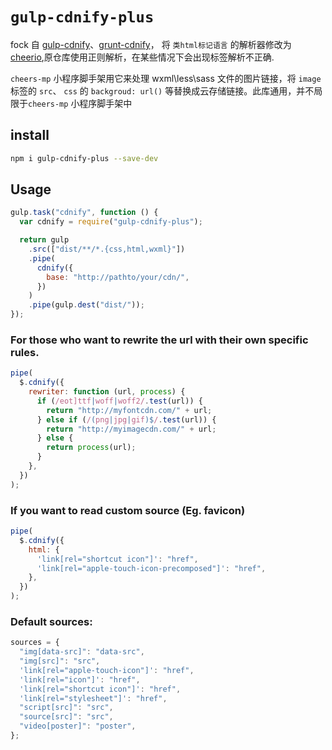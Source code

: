 # `gulp-cdnify-plus`

fock 自 [gulp-cdnify](https://github.com/kaiqigong/gulp-cdnify)、[grunt-cdnify](https://github.com/callumlocke/grunt-cdnify)， 将 `类html标记语言` 的解析器修改为 [cheerio](https://github.com/cheeriojs/cheerio),原仓库使用正则解析，在某些情况下会出现标签解析不正确.

`cheers-mp` 小程序脚手架用它来处理 wxml\less\sass 文件的图片链接，将 `image` 标签的 `src`、 `css` 的 `backgroud: url()` 等替换成云存储链接。此库通用，并不局限于`cheers-mp` 小程序脚手架中

## install

```bash
npm i gulp-cdnify-plus --save-dev
```

## Usage

```javascript
gulp.task("cdnify", function () {
  var cdnify = require("gulp-cdnify-plus");

  return gulp
    .src(["dist/**/*.{css,html,wxml}"])
    .pipe(
      cdnify({
        base: "http://pathto/your/cdn/",
      })
    )
    .pipe(gulp.dest("dist/"));
});
```

### For those who want to rewrite the url with their own specific rules.

```javascript
pipe(
  $.cdnify({
    rewriter: function (url, process) {
      if (/eot]ttf|woff|woff2/.test(url)) {
        return "http://myfontcdn.com/" + url;
      } else if (/(png|jpg|gif)$/.test(url)) {
        return "http://myimagecdn.com/" + url;
      } else {
        return process(url);
      }
    },
  })
);
```

### If you want to read custom source (Eg. favicon)

```javascript
pipe(
  $.cdnify({
    html: {
      'link[rel="shortcut icon"]': "href",
      'link[rel="apple-touch-icon-precomposed"]': "href",
    },
  })
);
```

### Default sources:

```javascript
sources = {
  "img[data-src]": "data-src",
  "img[src]": "src",
  'link[rel="apple-touch-icon"]': "href",
  'link[rel="icon"]': "href",
  'link[rel="shortcut icon"]': "href",
  'link[rel="stylesheet"]': "href",
  "script[src]": "src",
  "source[src]": "src",
  "video[poster]": "poster",
};
```
